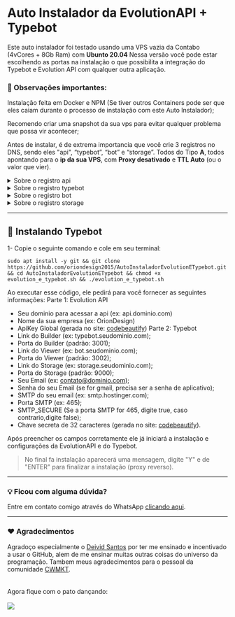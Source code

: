 # Auto Instalador da EvolutionAPI + Typebot

Este auto instalador foi testado usando uma VPS vazia da Contabo (4vCores + 8Gb Ram) com **Ubunto 20.04**
Nessa versão você pode estar escolhendo as portas na instalação o que possibilita a integração do Typebot e Evolution API com qualquer outra aplicação.

### 📌 Observações importantes:

Instalação feita em Docker e NPM (Se tiver outros Containers pode ser que eles caiam durante o processo de instalação com este Auto Instalador);

Recomendo criar uma snapshot da sua vps para evitar qualquer problema que possa vir acontecer;

Antes de instalar, é de extrema importancia que você crie 3 registros no DNS, sendo eles "api", “typebot”, “bot” e “storage”. Todos do Tipo **A**, todos apontando para o **ip da sua VPS**, com **Proxy desativado** e **TTL Auto** (ou o valor que vier).
<details>
  <summary>Sobre o registro api</summary>
  <i>É através dele que conseguiremos acessar o Endpoint (lembrando que não é obrigatório ser "api", você pode escolher outro nome que não estiver em uso).</i><br><br>
  • Tipo: <b>A</b><br>
  • Entrada: <b>storage</b><br>
  • Conteúdo: <b>IP do servidor</b><br><br>
  <img src="https://file.notion.so/f/s/571842de-ad54-42e3-980e-542204b6ad0c/Untitled.png?id=c5772588-3c3f-4bd9-ad5c-8c7fc29d3d0a&table=block&spaceId=f554c1aa-b56c-4ac0-88b1-4679371e6777&expirationTimestamp=1692072000000&signature=OHFt_mSTmTRB9PEnhwllhnHQdCbzOa69ewqj5_PYRIc&downloadName=Untitled.png">
</details>
<details>
  <summary>Sobre o registro typebot</summary>
  <i>É através dele que conseguiremos acessar o sistema para criarmos o nosso bot, tambem é conhecido como Builder (construtor)</i><br><br>
  • Tipo: <b>A</b><br>
  • Entrada: <b>typebot</b><br>
  • Conteúdo: <b>IP do servidor</b><br><br>
  <img src="https://file.notion.so/f/s/c14b5ac1-d43a-4f18-bd76-4f10bd4262f1/Untitled.png?id=9855df72-743c-439d-b865-ec8391b93cc4&table=block&spaceId=f554c1aa-b56c-4ac0-88b1-4679371e6777&expirationTimestamp=1692072000000&signature=whfO8e8AETlGp2JEWdt0ML-i1QIlPr4kejWSGPXk-qY&downloadName=Untitled.png">
</details>
<details>
  <summary>Sobre o registro bot</summary>
  <i>Essa é a tela do Visualizador do bot, então quando você publicar seu bot, ele irá vir através do link bot.seudominio.com.br</i><br><br>
  • Tipo: <b>A</b><br>
  • Entrada: <b>bot</b><br>
  • Conteúdo: <b>IP do servidor</b><br><br>
  <img src="https://file.notion.so/f/s/236f6cc3-4857-4c48-a9d0-8b0b35c0ba94/Untitled.png?id=5703d967-1b89-423f-a6b1-60a377785be4&table=block&spaceId=f554c1aa-b56c-4ac0-88b1-4679371e6777&expirationTimestamp=1692072000000&signature=k1X9OIvmNeNfFzrKQg5xpqcS-HLcY9_x4zoc1sq8M6o&downloadName=Untitled.png">
</details>
<details>
  <summary>Sobre o registro storage</summary>
  <i>Utilizamos para salvar imagens, vídeos, áudios no nosso servidor para não precisar de exportar seu conteúdo para outro lugar e usar o link em nosso Typebot.</i><br><br>
  • Tipo: <b>A</b><br>
  • Entrada: <b>storage</b><br>
  • Conteúdo: <b>IP do servidor</b><br><br>
  <img src="https://file.notion.so/f/s/571842de-ad54-42e3-980e-542204b6ad0c/Untitled.png?id=c5772588-3c3f-4bd9-ad5c-8c7fc29d3d0a&table=block&spaceId=f554c1aa-b56c-4ac0-88b1-4679371e6777&expirationTimestamp=1692072000000&signature=OHFt_mSTmTRB9PEnhwllhnHQdCbzOa69ewqj5_PYRIc&downloadName=Untitled.png">
</details>

<hr/>

## 📀 Instalando Typebot

1- Copie o seguinte comando e cole em seu terminal:
```
sudo apt install -y git && git clone https://github.com/oriondesign2015/AutoInstaladorEvolutionETypebot.git && cd AutoInstaladorEvolutionETypebot && chmod +x evolution_e_typebot.sh && ./evolution_e_typebot.sh
```

Ao executar esse código, ele pedirá para você fornecer as seguintes informações:
  Parte 1: Evolution API
  - Seu dominio para acessar a api (ex: api.dominio.com)
  - Nome da sua empresa (ex: OrionDesign)
  - ApiKey Global (gerada no site: <a href="https://codebeautify.org/generate-random-hexadecimal-numbers">codebeautify</a>)
  Parte 2: Typebot
  - Link do Builder (ex: typebot.seudominio.com);
  - Porta do Builder (padrão: 3001);
  - Link do Viewer (ex: bot.seudominio.com);
  - Porta do Viewer (padrão: 3002);
  - Link do Storage (ex: storage.seudominio.com);
  - Porta do Storage (padrão: 9000);
  - Seu Email (ex: contato@dominio.com);
  - Senha do seu Email (se for gmail, precisa ser a senha de aplicativo);
  - SMTP do seu email (ex: smtp.hostinger.com);
  - Porta SMTP (ex: 465);
  - SMTP_SECURE (Se a porta SMTP for 465, digite true, caso contrario,digite false);
  - Chave secreta de 32 caracteres (gerada no site: <a href="https://codebeautify.org/generate-random-hexadecimal-numbers">codebeautify</a>).

Após preencher os campos corretamente ele já iniciará a instalação e configurações da EvolutionAPI e do Typebot.

>
> No final fa instalação aparecerá uma mensagem, digite "Y" e de "ENTER" para finalizar a instalação (proxy reverso).
>

<hr/>

### 💡 Ficou com alguma dúvida?

Entre em contato comigo através do WhatsApp [clicando aqui](http://wa.me/+5511973052593).

<hr/>

### ❤️ Agradecimentos

Agradoço especialmente o <a href="https://github.com/DeividMs">Deivid Santos</a> por ter me ensinado e incentivado a usar o GitHub, alem de me ensinar muitas outras coisas do universo da programação.
Tambem meus agradecimentos para o pessoal da comunidade <a href="https://github.com/cwmkt">CWMKT</a>.
<br><br><br>
Agora fique com o pato dançando:<br><br>
<img src="https://media.giphy.com/media/v1.Y2lkPTc5MGI3NjExM3hpaTI2dzVuMGZmMnFteWE1bW80Z29hYXZub3cybTQyZHFrc2VoaSZlcD12MV9pbnRlcm5hbF9naWZfYnlfaWQmY3Q9Zw/b9QBHfcNpvqDK/giphy.gif">
